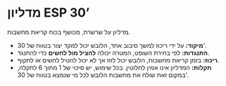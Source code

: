 # מדליון ESP 30’

מדליון על שרשרת, מכושף בכוח קריאת מחשבות.

- **מיקוד:** על ידי ריכוז למשך סיבוב אחד, הלובש יכול למקד יצור בטווח של 30’.
- **התנגדות:** לפי בחירת השופט, המטרה יכולה **להציל מול לחשים** כדי להתנגד.
- **ריכוז:** בזמן קריאת מחשבות, הלובש יכול לזוז אך לא יכול להטיל לחשים או לתקוף.
- **תקלות:** המדליון אינו אמין לחלוטין. בכל שימוש, יש סיכוי של 1 מתוך 6 לתקלה, במקום זאת שולח את מחשבות הלובש לכל מי שנמצא בטווח של 30’.